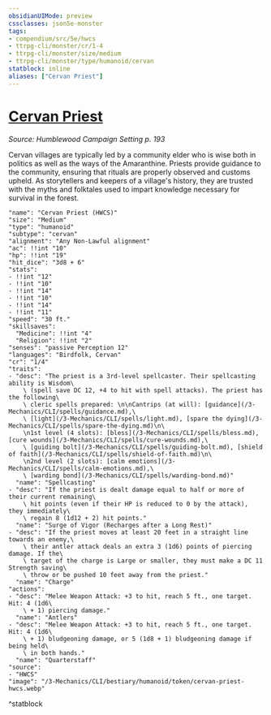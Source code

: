 ```yaml
---
obsidianUIMode: preview
cssclasses: json5e-monster
tags:
- compendium/src/5e/hwcs
- ttrpg-cli/monster/cr/1-4
- ttrpg-cli/monster/size/medium
- ttrpg-cli/monster/type/humanoid/cervan
statblock: inline
aliases: ["Cervan Priest"]
---
```

# [Cervan Priest](3-Mechanics\CLI\bestiary\humanoid/cervan-priest-hwcs.md)
*Source: Humblewood Campaign Setting p. 193*  

Cervan villages are typically led by a community elder who is wise both in politics as well as the ways of the Amaranthine. Priests provide guidance to the community, ensuring that rituals are properly observed and customs upheld. As storytellers and keepers of a village's history, they are trusted with the myths and folktales used to impart knowledge necessary for survival in the forest.

```statblock
"name": "Cervan Priest (HWCS)"
"size": "Medium"
"type": "humanoid"
"subtype": "cervan"
"alignment": "Any Non-Lawful alignment"
"ac": !!int "10"
"hp": !!int "19"
"hit_dice": "3d8 + 6"
"stats":
- !!int "12"
- !!int "10"
- !!int "14"
- !!int "10"
- !!int "14"
- !!int "11"
"speed": "30 ft."
"skillsaves":
  "Medicine": !!int "4"
  "Religion": !!int "2"
"senses": "passive Perception 12"
"languages": "Birdfolk, Cervan"
"cr": "1/4"
"traits":
- "desc": "The priest is a 3rd-level spellcaster. Their spellcasting ability is Wisdom\
    \ (spell save DC 12, +4 to hit with spell attacks). The priest has the following\
    \ cleric spells prepared: \n\nCantrips (at will): [guidance](/3-Mechanics/CLI/spells/guidance.md),\
    \ [light](/3-Mechanics/CLI/spells/light.md), [spare the dying](/3-Mechanics/CLI/spells/spare-the-dying.md)\n\
    \n1st level (4 slots): [bless](/3-Mechanics/CLI/spells/bless.md), [cure wounds](/3-Mechanics/CLI/spells/cure-wounds.md),\
    \ [guiding bolt](/3-Mechanics/CLI/spells/guiding-bolt.md), [shield of faith](/3-Mechanics/CLI/spells/shield-of-faith.md)\n\
    \n2nd level (2 slots): [calm emotions](/3-Mechanics/CLI/spells/calm-emotions.md),\
    \ [warding bond](/3-Mechanics/CLI/spells/warding-bond.md)"
  "name": "Spellcasting"
- "desc": "If the priest is dealt damage equal to half or more of their current remaining\
    \ hit points (even if their HP is reduced to 0 by the attack), they immediately\
    \ regain 8 (1d12 + 2) hit points."
  "name": "Surge of Vigor (Recharges after a Long Rest)"
- "desc": "If the priest moves at least 20 feet in a straight line towards an enemy,\
    \ their antler attack deals an extra 3 (1d6) points of piercing damage. If the\
    \ target of the charge is Large or smaller, they must make a DC 11 Strength saving\
    \ throw or be pushed 10 feet away from the priest."
  "name": "Charge"
"actions":
- "desc": "Melee Weapon Attack: +3 to hit, reach 5 ft., one target. Hit: 4 (1d6\
    \ + 1) piercing damage."
  "name": "Antlers"
- "desc": "Melee Weapon Attack: +3 to hit, reach 5 ft., one target. Hit: 4 (1d6\
    \ + 1) bludgeoning damage, or 5 (1d8 + 1) bludgeoning damage if being held\
    \ in both hands."
  "name": "Quarterstaff"
"source":
- "HWCS"
"image": "/3-Mechanics/CLI/bestiary/humanoid/token/cervan-priest-hwcs.webp"
```
^statblock